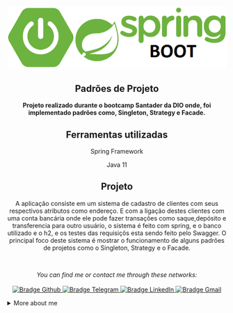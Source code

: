 <p align="center">
  <img  src="./.github/assets/spring.png">
</p>
<h2 align="center">
   Padrões de Projeto
</h2>

<p align="center">
    <b>Projeto realizado durante o bootcamp Santader da DIO onde, foi implementado padrões como, Singleton, Strategy e Facade.</b>
</p>

<h2 align="center">
      Ferramentas utilizadas</h2>

<p align="center">
    Spring Framework
</p>
<p align="center">
Java 11</p>

<h2 align="center">
     Projeto</h2>

<p align="center">
    A aplicação consiste em um sistema de cadastro de clientes com seus respectivos atributos como endereço. E com a ligação destes clientes com uma conta bancária onde ele pode fazer transações como saque,depósito e transferencia para outro usuário, o sistema é feito com spring, e o banco utilizado e o h2, e os testes das requisiçõs esta sendo feito pelo Swagger. O principal foco deste sistema é mostrar o funcionamento de alguns padrões de projetos como o Singleton, Strategy e o Facade.
</p>

<br />

<p align="center">
    <p align="center">
    <i>You can find me or contact me through these networks:</i>
    <br/><br/>
    <a href="https://github.com/Thyagoj7/Thyagoj7" target="_blank">
        <img src="https://img.shields.io/badge/-Github-000?logo=github&style=for-the-badge&logoColor=white" alt="Bradge Github" />
    </a>
    <a href="" target="_blank">
        <img src="https://img.shields.io/badge/-Telegram-2CA5E0?logo=telegram&style=for-the-badge&logoColor=white" alt="Bradge Telegram" />
    </a>
    <a href="https://www.linkedin.com/in/thyago-jos%C3%A9-alves-de-oliveira-nascimento-422a11174/" target="_blank">
        <img src="https://img.shields.io/badge/-LinkedIn-0077B5?logo=linkedin&style=for-the-badge&logoColor=white" alt="Bradge LinkedIn" />
    </a>
    <a href="mailto:thyagojosealves@gmail.com" target="_blank">
        <img src="https://img.shields.io/badge/-Gmail-D14836?logo=gmail&style=for-the-badge&logoColor=white" alt="Bradge Gmail" />
    </a>
</p>

<details>
    <summary>More about me</summary>
    <p>Passionate about technology, always ready to learn and help!
    </p>
    <ul>
        <li>🎓 Information system | Estácio</li>
        <li>🎯 Contributing and creating open source projects</li>
        <li>📚 Studying Javascript | Java | Dev Web | .NET | JavaScript | Angular | SQL</li>
        <li>💬 You can ask me questions, I like to help!</li>
    </ul>
</details>


